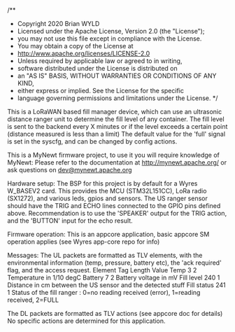 /**
 * Copyright 2020 Brian WYLD
 * Licensed under the Apache License, Version 2.0 (the "License"); 
 * you may not use this file except in compliance with the License. 
 * You may obtain a copy of the License at
 *    http://www.apache.org/licenses/LICENSE-2.0
 * Unless required by applicable law or agreed to in writing, 
 * software distributed under the License is distributed on 
 * an "AS IS" BASIS, WITHOUT WARRANTIES OR CONDITIONS OF ANY KIND, 
 * either express or implied. See the License for the specific 
 * language governing permissions and limitations under the License.
*/

This is a LoRaWAN based fill manager device, which can use an ultrasonic distance ranger unit
to determine the fill level of any container. The fill level is sent to the backend every X minutes
or if the level exceeds a certain point (distance measured is less than a limit)
The default value for the 'full' signal is set in the syscfg, and can be changed by config actions.

This is a MyNewt firmware project, to use it you will require knowledge of MyNewt:
Please refer to the documentation at http://mynewt.apache.org/ or ask questions on dev@mynewt.apache.org

Hardware setup:
The BSP for this project is by default for a Wyres W_BASEV2 card. This provides the MCU (STM32L151CC), LoRa radio (SX1272),
and various leds, gpios and sensors.
The US ranger sensor should have the TRIG and ECHO lines connected to the GPIO pins defined above. Recommendation is to use
the 'SPEAKER' output for the TRIG action, and the 'BUTTON' input for the echo result.

Firmware operation:
This is an appcore application, basic appcore SM operation applies (see Wyres app-core repo for info)

Messages:
The UL packets are formatted as TLV elements, with the environmental information (temp, pressure, battery etc), the 'ack required' flag, and the access request. 
Element         Tag Length  Value
Temp            3   2       Temperature in 1/10 degC
Battery         7   2       Battery voltage in mV
Fill level      240 1        Distance in cm between the US sensor and the detected stuff
Fill status     241 1       Status of the fill ranger : 0=no reading received (error), 1=reading received, 2=FULL 

The DL packets are formatted as TLV actions (see appcore doc for details)
No specific actions are determined for this application.